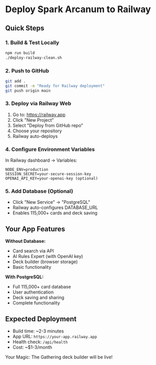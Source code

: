 # Deploy Spark Arcanum to Railway

## Quick Steps

### 1. Build & Test Locally
```bash
npm run build
./deploy-railway-clean.sh
```

### 2. Push to GitHub
```bash
git add .
git commit -m "Ready for Railway deployment"
git push origin main
```

### 3. Deploy via Railway Web
1. Go to: https://railway.app
2. Click "New Project"
3. Select "Deploy from GitHub repo"
4. Choose your repository
5. Railway auto-deploys

### 4. Configure Environment Variables
In Railway dashboard → Variables:
```
NODE_ENV=production
SESSION_SECRET=your-secure-session-key
OPENAI_API_KEY=your-openai-key (optional)
```

### 5. Add Database (Optional)
- Click "New Service" → "PostgreSQL"
- Railway auto-configures DATABASE_URL
- Enables 115,000+ cards and deck saving

## Your App Features

**Without Database:**
- Card search via API
- AI Rules Expert (with OpenAI key)
- Deck builder (browser storage)
- Basic functionality

**With PostgreSQL:**
- Full 115,000+ card database
- User authentication
- Deck saving and sharing
- Complete functionality

## Expected Deployment
- Build time: ~2-3 minutes
- App URL: `https://your-app.railway.app`
- Health check: `/api/health`
- Cost: ~$1-3/month

Your Magic: The Gathering deck builder will be live!